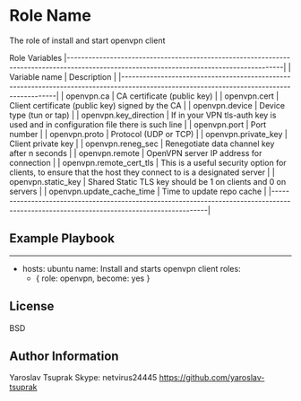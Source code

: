 Role Name
=========

The role of install and start openvpn client

Role Variables
|------------------------------------------------------------------------------------------------------------------------------------------|
| Variable name             | Description                                                                                                  |
|------------------------------------------------------------------------------------------------------------------------------------------|
| openvpn.ca                | CA certificate (public key)                                                                                  |
| openvpn.cert              | Client certificate (public key) signed by the CA                                                             |
| openvpn.device            | Device type (tun or tap)                                                                                     |
| openvpn.key_direction     | If in your VPN tls-auth key is used and in configuration file there is such line                             |
| openvpn.port              | Port number                                                                                                  |
| openvpn.proto             | Protocol (UDP or TCP)                                                                                        |
| openvpn.private_key       | Client private key                                                                                           |
| openvpn.reneg_sec         | Renegotiate data channel key after n seconds                                                                 |
| openvpn.remote            | OpenVPN server IP address for connection                                                                     |
| openvpn.remote_cert_tls   | This is a useful security option for clients, to ensure that the host they connect to is a designated server |
| openvpn.static_key        | Shared Static TLS key should be 1 on clients and 0 on servers                                                |
| openvpn.update_cache_time | Time to update repo cache                                                                                    |
|------------------------------------------------------------------------------------------------------------------------------------------|

Example Playbook
----------------

---
- hosts: ubuntu
  name: Install and starts openvpn client
  roles:
    - { role: openvpn, become: yes }

License
-------

BSD

Author Information
------------------

Yaroslav Tsuprak
Skype: netvirus24445
https://github.com/yaroslav-tsuprak
